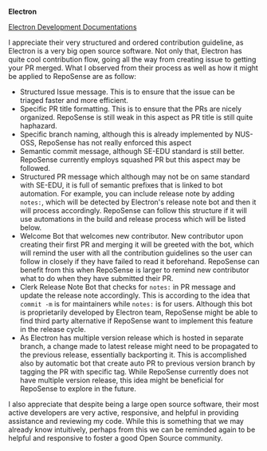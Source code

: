 **Electron**

[Electron Development Documentations](https://electronjs.org/docs/development)

I appreciate their very structured and ordered contribution guideline, as Electron is a very big open source software. Not only that, Electron has quite cool contribution flow, going all the way from creating issue to getting your PR merged. What I observed from their process as well as how it might be applied to RepoSense are as follow:
- Structured Issue message. This is to ensure that the issue can be triaged faster and more efficient.
- Specific PR title formatting. This is to ensure that the PRs are nicely organized. RepoSense is still weak in this aspect as PR title is still quite haphazard.
- Specific branch naming, although this is already implemented by NUS-OSS, RepoSense has not really enforced this aspect
- Semantic commit message, although SE-EDU standard is still better. RepoSense currently employs squashed PR but this aspect may be followed.
- Structured PR message which although may not be on same standard with SE-EDU, it is full of semantic prefixes that is linked to bot automation. For example, you can include release note by adding `notes:`, which will be detected by Electron's release note bot and then it will process accordingly. RepoSense can follow this structure if it will use automations in the build and release process which will be listed below.
- Welcome Bot that welcomes new contributor. New contributor upon creating their first PR and merging it will be greeted with the bot, which will remind the user with all the contribution guidelines so the user can follow in closely if they have failed to read it beforehand. RepoSense can benefit from this when RepoSense is larger to remind new contributor what to do when they have submitted their PR.
- Clerk Release Note Bot that checks for `notes:` in PR message and update the release note accordingly. This is according to the idea that `commit -m` is for maintainers while `notes:` is for users. Although this bot is proprietarily developed by Electron team, RepoSense might be able to find third party alternative if RepoSense want to implement this feature in the release cycle.
- As Electron has multiple version release which is hosted in separate branch, a change made to latest release might need to be propagated to the previous release, essentially backporting it. This is accomplished also by automatic bot that create auto PR to previous version branch by tagging the PR with specific tag. While RepoSense currently does not have multiple version release, this idea might be beneficial for RepoSense to explore in the future.

I also appreciate that despite being a large open source software, their most active developers are very active, responsive, and helpful in providing assistance and reviewing my code. While this is something that we may already know intuitively, perhaps from this we can be reminded again to be helpful and responsive to foster a good Open Source community.

